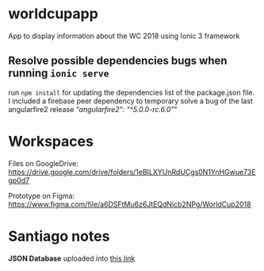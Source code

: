 # worldcupapp
App to display information about the WC 2018 using Ionic 3 framework

## Resolve possible dependencies bugs when running `ionic serve`
run `npm install` for updating the dependencies list of the package.json file. I included a firebase peer dependency to temporary solve a bug of the last angularfire2 release *"angularfire2": "^5.0.0-rc.6.0"*"

# Workspaces
Files on GoogleDrive: https://drive.google.com/drive/folders/1eBILXYUnRdUCgs0N1YnHGwue73Egp0d7

Prototype on Figma: https://www.figma.com/file/a6DSFtMu6z6JtEQdNicb2NPg/WorldCup2018


# Santiago notes

**JSON Database** uploaded into [this link](https://console.firebase.google.com/project/ws6c-87e23/database/ws6c-87e23/data)


